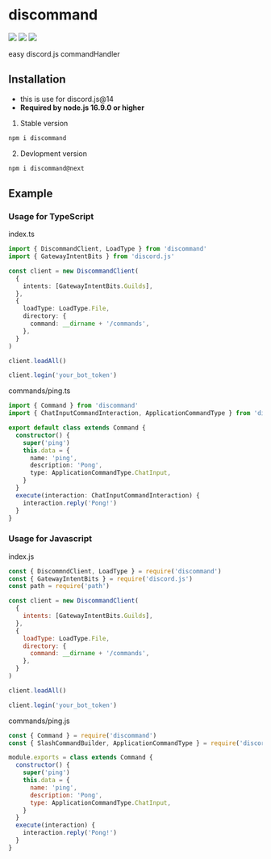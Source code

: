 # discommand

[![](https://img.shields.io/npm/v/discommand)](https://npmjs.com/package/discommand)
![](https://img.shields.io/node/v/discommand)
![](https://img.shields.io/npm/dm/discommand)

easy discord.js commandHandler

## Installation

- this is use for discord.js@14
- **Required by node.js 16.9.0 or higher**

1. Stable version

```sh
npm i discommand
```

2. Devlopment version

```sh
npm i discommand@next
```

## Example

### Usage for TypeScript

index.ts

```ts
import { DiscommandClient, LoadType } from 'discommand'
import { GatewayIntentBits } from 'discord.js'

const client = new DiscommandClient(
  {
    intents: [GatewayIntentBits.Guilds],
  },
  {
    loadType: LoadType.File,
    directory: {
      command: __dirname + '/commands',
    },
  }
)

client.loadAll()

client.login('your_bot_token')
```

commands/ping.ts

```ts
import { Command } from 'discommand'
import { ChatInputCommandInteraction, ApplicationCommandType } from 'discord.js'

export default class extends Command {
  constructor() {
    super('ping')
    this.data = {
      name: 'ping',
      description: 'Pong',
      type: ApplicationCommandType.ChatInput,
    }
  }
  execute(interaction: ChatInputCommandInteraction) {
    interaction.reply('Pong!')
  }
}
```

### Usage for Javascript

index.js

```js
const { DiscommndClient, LoadType } = require('discommand')
const { GatewayIntentBits } = require('discord.js')
const path = require('path')

const client = new DiscommandClient(
  {
    intents: [GatewayIntentBits.Guilds],
  },
  {
    loadType: LoadType.File,
    directory: {
      command: __dirname + '/commands',
    },
  }
)

client.loadAll()

client.login('your_bot_token')
```

commands/ping.js

```js
const { Command } = require('discommand')
const { SlashCommandBuilder, ApplicationCommandType } = require('discord.js')

module.exports = class extends Command {
  constructor() {
    super('ping')
    this.data = {
      name: 'ping',
      description: 'Pong',
      type: ApplicationCommandType.ChatInput,
    }
  }
  execute(interaction) {
    interaction.reply('Pong!')
  }
}
```
